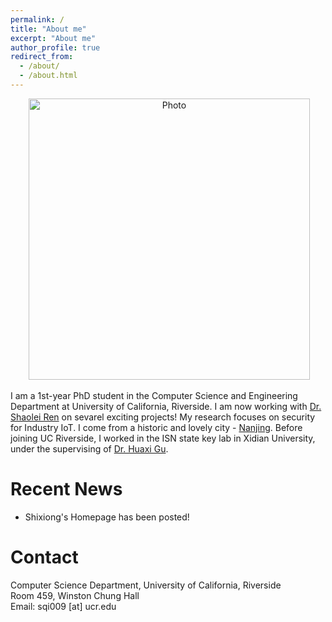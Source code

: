 ```yaml
---
permalink: /
title: "About me"
excerpt: "About me"
author_profile: true
redirect_from: 
  - /about/
  - /about.html
---
```


<p align="center">
  <img src="https://shixiongqi.github.io/files/IMG_2222.jpg?raw=true" alt="Photo" style="width: 450px;"/> 
</p>

I am a 1st-year PhD student in the Computer Science and Engineering Department at University of California, Riverside. I am now working with [Dr. Shaolei Ren](https://intra.ece.ucr.edu/~sren/index.html) on sevarel exciting projects! My research focuses on security for Industry IoT. I come from a historic and lovely city - [Nanjing](https://en.wikipedia.org/wiki/Nanjing). Before joining UC Riverside, I worked in the ISN state key lab in Xidian University, under the supervising of [Dr. Huaxi Gu](http://antl.xidian.edu.cn).


# Recent News
* Shixiong's Homepage has been posted!

# Contact
Computer Science Department, University of California, Riverside<br>
Room 459, Winston Chung Hall<br>
Email: sqi009 [at] ucr.edu
